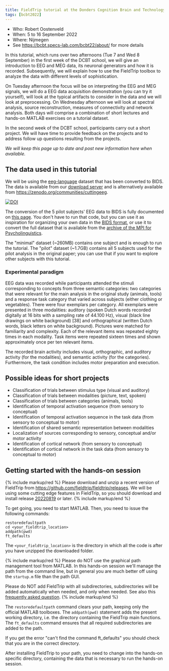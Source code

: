 ```yaml
---
title: FieldTrip tutorial at the Donders Cognition Brain and Technology school
tags: [bcbt2022]
---
```


- Who: Robert Oostenveld
- When: 5 to 16 September 2022
- Where: Nijmegen
- See <https://bcbt.specs-lab.com/bcbt22/about/> for more details

In this tutorial, which runs over two afternoons (Tue 7 and Wed 8 September) in the first week of the DCBT school, we will give an introduction to EEG and MEG data, its neuronal generators and how it is recorded. Subsequently, we will explain how to use the FieldTrip toolbox to analyze the data with different levels of sophistication.

On Tuesday afternoon the focus will be on interpreting the EEG and MEG signals, we will do a EEG data acquisition demonstration (you can try it yourself), will look at the typical artifacts to consider in the data and we will look at preprocessing. On Wednesday afternoon we will look at spectral analysis, source reconstruction, measures of connectivity and network analysis. Both days will comprise a combination of short lectures and hands-on MATLAB exercises on a tutorial dataset.

In the second week of the DCBT school, participants carry out a short project. We will have time to provide feedback on the projects and to address follow up questions resulting from the projects.

_We will keep this page up to date and post new information here when available._

## The data used in this tutorial

We will be using the [eeg-language](/tag/eeg-language) dataset that has been converted to BIDS. The data is available from our [download server](https://download.fieldtriptoolbox.org/workshop/cuttingeeg2021/) and is alternatively available from <https://zenodo.org/communities/cuttingeeg>.

[![DOI](https://zenodo.org/badge/DOI/10.5281/zenodo.5531370.svg)](https://doi.org/10.5281/zenodo.5531370)

The conversion of the 5 pilot subjects' EEG data to BIDS is fully documented on [this page](/workshop/cuttingeeg2021/bids_language). You don't have to run that code, but you can use it as inspiration for organizing your own data in the [BIDS format](/example/other/bids), or use it to convert the full dataset that is available from the [archive of the MPI for Psycholinguistics](https://hdl.handle.net/1839/00-0000-0000-001B-860D-8).

The "minimal" dataset (~260MB) contains one subject and is enough to run the tutorial. The "pilot" dataset (~1.7GB) contains all 5 subjects used for the pilot analysis in the original paper; you can use that if you want to explore other subjects with this tutorial.

### Experimental paradigm

EEG data was recorded while participants attended the stimuli corresponding to concepts from three semantic categories: two categories that were relevant for the main analysis in the original study (animals, tools) and a response task category that varied across subjects (either clothing or vegetables). There were four exemplars per category. All exemplars were presented in three modalities: auditory (spoken Dutch words recorded digitally at 16 bits with a sampling rate of 44.100 Hz), visual (black line drawings on white background) [38] and orthographical (written Dutch words, black letters on white background). Pictures were matched for familiarity and complexity. Each of the relevant items was repeated eighty times in each modality. Task items were repeated sixteen times and shown approximately once per ten relevant items.

The recorded brain activity includes visual, orthographic, and auditory activity (for the modalities), and semantic activity (for the categories). Furthermore, the task condition includes motor preparation and execution.

## Possible ideas for short projects

- Classification of trials between stimulus type (visual and auditory)
- Classification of trials between modalities (picture, text, spoken)
- Classification of trials between categories (animals, tools)
- Identification of temporal activation sequence (from sensory to conceptual)
- Identification of temporal activation sequence in the task data (from sensory to conceptual to motor)
- Identification of shared semantic representation between modalities
- Localization of sources corresponding to sensory, conceptual and/or motor activity
- Identification of cortical network (from sensory to conceptual)
- Identification of cortical network in the task data (from sensory to conceptual to motor)

## Getting started with the hands-on session

{% include markup/red %}
Please download and unzip a recent version of FieldTrip from <https://github.com/fieldtrip/fieldtrip/releases>. We will be using some cutting edge features in FieldTrip, so you should download and install release [20220819](http://github.com/fieldtrip/fieldtrip/releases/tag/20220819) or later.
{% include markup/end %}

To get going, you need to start MATLAB. Then, you need to issue the following commands:

    restoredefaultpath
    cd <your_fieldtrip_location>
    addpath(pwd)
    ft_defaults

The `<your_fieldtrip_location>` is the directory in which all the code is after you have unzipped the downloaded folder.

{% include markup/red %}
Please do NOT use the graphical path management tool from MATLAB. In this hands-on session we'll manage the path from the command line, but in general you are much better off using the `startup.m` file than the path GUI.

Please do NOT add FieldTrip with all subdirectories, subdirectories will be added automatically when needed, and only when needed. See also this [frequently asked question](/faq/matlab/installation).
{% include markup/end %}

The `restoredefaultpath` command clears your path, keeping only the official MATLAB toolboxes. The `addpath(pwd)` statement adds the present working directory, i.e. the directory containing the FieldTrip main functions. The `ft_defaults` command ensures that all required subdirectories are added to the path.

If you get the error "can't find the command ft_defaults" you should check that you are in the correct directory.

After installing FieldTrip to your path, you need to change into the hands-on specific directory, containing the data that is necessary to run the hands-on session.
